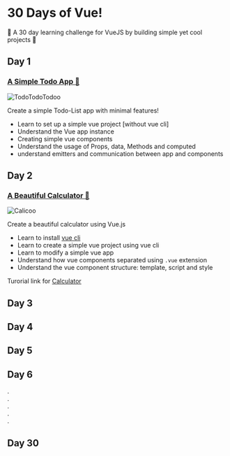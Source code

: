 # 30 Days of Vue!
:star2: A 30 day learning challenge for VueJS by building simple yet cool projects :muscle:
## Day 1
### [A Simple Todo App :memo:](https://haxzie.github.io/30-days-of-vue/day1-todo-list-app)
![TodoTodoTodoo](https://haxzie.github.io/30-days-of-vue/images/day1.png)  

Create a simple Todo-List app with minimal features!  
- Learn to set up a simple vue project [without vue cli]
- Understand the Vue app instance
- Creating simple vue components
- Understand the usage of Props, data, Methods and computed
- understand emitters and communication between app and components
## Day 2
### [A Beautiful Calculator :iphone:](https://github.com/haxzie/30-days-of-vue/tree/master/Day2-Calculator)
![Calicoo](https://haxzie.github.io/30-days-of-vue/images/day2.png)  

Create a beautiful calculator using Vue.js  
- Learn to install [vue cli](https://cli.vuejs.org/)
- Learn to create a simple vue project using vue cli
- Learn to modify a simple vue app
- Understand how vue components separated using `.vue` extension
- Understand the vue component structure: template, script and style

Turorial link for [Calculator](https://www.youtube.com/watch?v=m1_ih43p24s)
## Day 3
## Day 4
## Day 5
## Day 6
.  
.  
.  
.  
.  

## Day 30